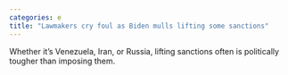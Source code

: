 ```yaml
---
categories: e
title: "Lawmakers cry foul as Biden mulls lifting some sanctions"
---
```

Whether it’s Venezuela, Iran, or Russia, lifting sanctions often is politically tougher than imposing them.